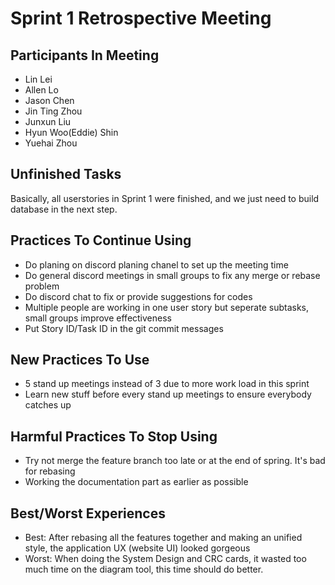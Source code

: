 # Sprint 1 Retrospective Meeting

## Participants In Meeting

- Lin Lei
- Allen Lo
- Jason Chen
- Jin Ting Zhou
- Junxun Liu
- Hyun Woo(Eddie) Shin
- Yuehai Zhou

## Unfinished Tasks

Basically, all userstories in Sprint 1 were finished, and we just need to build database in the next step.

## Practices To Continue Using

- Do planing on discord planing chanel to set up the meeting time
- Do general discord meetings in small groups to fix any merge or rebase problem
- Do discord chat to fix or provide suggestions for codes
- Multiple people are working in one user story but seperate subtasks, small groups improve effectiveness
- Put Story ID/Task ID in the git commit messages

## New Practices To Use

- 5 stand up meetings instead of 3 due to more work load in this sprint
- Learn new stuff before every stand up meetings to ensure everybody catches up

## Harmful Practices To Stop Using

- Try not merge the feature branch too late or at the end of spring. It's bad for rebasing
- Working the documentation part as earlier as possible

## Best/Worst Experiences

- Best: After rebasing all the features together and making an unified style, the application UX (website UI) looked gorgeous
- Worst: When doing the System Design and CRC cards, it wasted too much time on the diagram tool, this time should do better.
